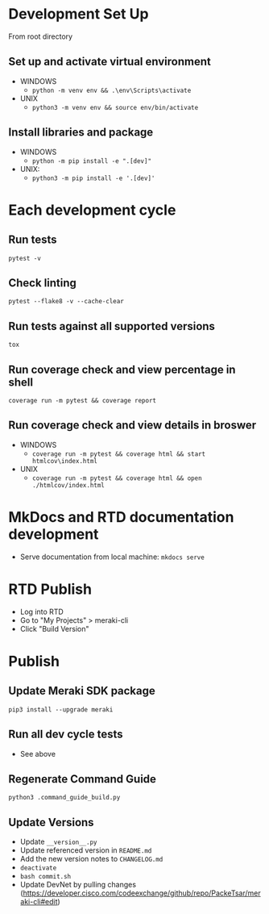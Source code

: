 # Development Set Up

From root directory


## Set up and activate virtual environment
- WINDOWS
  - `python -m venv env && .\env\Scripts\activate`
- UNIX
  - `python3 -m venv env && source env/bin/activate`


## Install libraries and package
- WINDOWS
  - `python -m pip install -e ".[dev]"`
- UNIX:
  - `python3 -m pip install -e '.[dev]'`



# Each development cycle

## Run tests
`pytest -v`

## Check linting
`pytest --flake8 -v --cache-clear`

## Run tests against all supported versions
`tox`

## Run coverage check and view percentage in shell
`coverage run -m pytest && coverage report`

## Run coverage check and view details in broswer
- WINDOWS
  - `coverage run -m pytest && coverage html && start htmlcov\index.html`
- UNIX
  - `coverage run -m pytest && coverage html && open ./htmlcov/index.html`


# MkDocs and RTD documentation development
- Serve documentation from local machine: `mkdocs serve`


# RTD Publish
- Log into RTD
- Go to "My Projects" > meraki-cli
- Click "Build Version"


# Publish

## Update Meraki SDK package
`pip3 install --upgrade meraki`

## Run all dev cycle tests
- See above

## Regenerate Command Guide
`python3 .command_guide_build.py`

## Update Versions
- Update `__version__.py`
- Update referenced version in `README.md`
- Add the new version notes to `CHANGELOG.md`
- `deactivate`
- `bash commit.sh`
- Update DevNet by pulling changes (https://developer.cisco.com/codeexchange/github/repo/PackeTsar/meraki-cli#edit)

